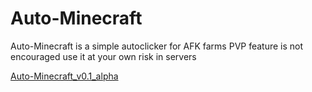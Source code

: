 # Auto-Minecraft
Auto-Minecraft is a simple autoclicker for AFK farms PVP feature is not encouraged use it at your own risk in servers

[Auto-Minecraft_v0.1_alpha](https://github.com/Nigelrex/Auto-Minecraft/releases/tag/v0.1_alpha)
